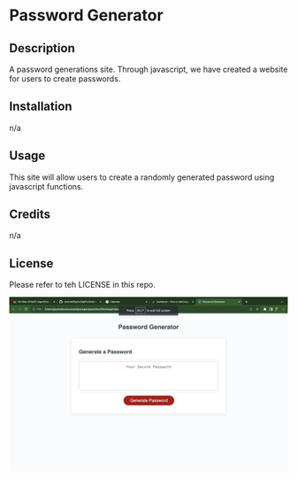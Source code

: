 # Password Generator

## Description
A password generations site. Through javascript, we have created a website for users to create passwords.

## Installation
n/a

## Usage
This site will allow users to create a randomly generated password using javascript functions.

## Credits
n/a

## License
Please refer to teh LICENSE in this repo.

![Alt text](<Screenshot 2024-01-17 at 9.39.00 PM.png>)